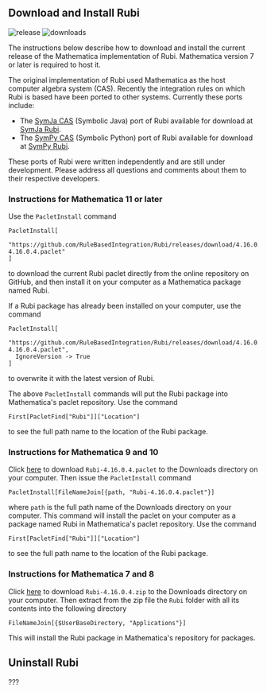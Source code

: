 ## Download and Install Rubi

![release](https://img.shields.io/github/release/rulebasedintegration/rubi.svg?longCache=true&style=for-the-badge) ![downloads](https://img.shields.io/github/downloads/rulebasedintegration/rubi/total.svg?longCache=true&style=for-the-badge)

The instructions below describe how to download and install the current release of the Mathematica implementation of Rubi.
Mathematica version 7 or later is required to host it.

The original implementation of Rubi used Mathematica as the host computer algebra system (CAS).
Recently the integration rules on which Rubi is based have been ported to other systems.
Currently these ports include:

* The [SymJa CAS](???) (Symbolic Java) port of Rubi available for download at [SymJa Rubi](???).
* The [SymPy CAS](???) (Symbolic Python) port of Rubi available for download at [SymPy Rubi](???).

These ports of Rubi were written independently and are still under development.
Please address all questions and comments about them to their respective developers.


### Instructions for Mathematica 11 or later

Use the `PacletInstall` command
```mma
PacletInstall[
  "https://github.com/RuleBasedIntegration/Rubi/releases/download/4.16.0.4/Rubi-4.16.0.4.paclet"
]
```
to download the current Rubi paclet directly from the online repository on GitHub, and
then install it on your computer as a Mathematica package named Rubi.

If a Rubi package has already been installed on your computer, use the command
```mma
PacletInstall[
  "https://github.com/RuleBasedIntegration/Rubi/releases/download/4.16.0.4/Rubi-4.16.0.4.paclet",
  IgnoreVersion -> True
]
```
to overwrite it with the latest version of Rubi.

The above `PacletInstall` commands will put the Rubi package into Mathematica's paclet repository.
Use the command
```mma
First[PacletFind["Rubi"]]["Location"]
```
to see the full path name to the location of the Rubi package.


### Instructions for Mathematica 9 and 10

Click [here](https://github.com/RuleBasedIntegration/Rubi/releases/download/4.16.0.4/Rubi-4.16.0.4.paclet) 
to download `Rubi-4.16.0.4.paclet` to the Downloads directory on your computer.
Then issue the `PacletInstall` command
```mma
PacletInstall[FileNameJoin[{path, "Rubi-4.16.0.4.paclet"}]
```
where `path` is the full path name of the Downloads directory on your computer.
This command will install the paclet on your computer as a package named Rubi in Mathematica's paclet repository.
Use the command
```mma
First[PacletFind["Rubi"]]["Location"]
```
to see the full path name to the location of the Rubi package.


### Instructions for Mathematica 7 and 8

Click [here](https://github.com/RuleBasedIntegration/Rubi/releases/download/4.16.0.4/Rubi-4.16.0.4.zip)
to download `Rubi-4.16.0.4.zip` to the Downloads directory on your computer.
Then extract from the zip file the `Rubi` folder with all its contents into the following directory
```mma
FileNameJoin[{$UserBaseDirectory, "Applications"}]
```
This will install the Rubi package in Mathematica's repository for packages. 


## Uninstall Rubi

???
